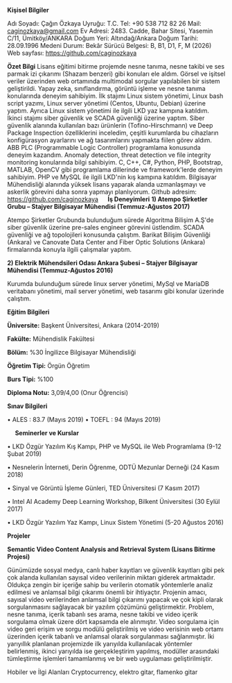 **Kişisel Bilgiler**

Adı Soyadı:          Çağın Özkaya
Uyruğu:	      T.C.
Tel:		      +90 538 712 82 26
Mail:		      caginozkaya@gmail.com
Ev Adresi:	      2483. Cadde, Bahar Sitesi, Yasemin C/11, Ümitköy/ANKARA
Doğum Yeri:	      Altındağ/Ankara
Doğum Tarihi:    28.09.1996
Medeni Durum:  Bekâr
Sürücü Belgesi:   B, B1, D1, F, M (2026)
Web sayfası: 	      https://github.com/caginozkaya


**Özet Bilgi**
  Lisans eğitimi bitirme projemde nesne tanıma, nesne takibi ve ses parmak izi çıkarımı (Shazam benzeri) gibi konuları ele aldım. Görsel ve işitsel veriler üzerinden web ortamında multimodal sorgular yapılabilen bir sistem geliştirildi. Yapay zeka, sınıflandırma, görüntü işleme ve nesne tanıma konularında deneyim sahibiyim.
  İlk stajımı Linux sistem yönetimi, Linux bash script yazımı, Linux server yönetimi (Centos, Ubuntu, Debian) üzerine yaptım. Ayrıca Linux sistem yönetimi ile ilgili LKD yaz kampına katıldım. 
  İkinci stajımı siber güvenlik ve SCADA güvenliği üzerine yaptım. Siber güvenlik alanında kullanılan bazı ürünlerin (Tofino-Hirschmann) ve Deep Package Inspection özelliklerini inceledim, çeşitli kurumlarda bu cihazların konfigürasyon ayarlarını ve ağ tasarımlarını yapmakta fiilen görev aldım. ABB PLC (Programmable Logic Controller) programlama konusunda deneyim kazandım. Anomaly detection, threat detection ve file integrity monitoring konularında bilgi sahibiyim. 
  C, C++, C#, Python, PHP, Bootstrap, MATLAB, OpenCV gibi programlama dillerinde ve framework'lerde deneyim sahibiyim.
PHP ve MySQL ile ilgili LKD'nin kış kampına katıldım.
  Bilgisayar Mühendisliği alanında yüksek lisans yaparak alanda uzmanlaşmayı ve askerlik görevini daha sonra yapmayı planlıyorum.
Github adresim: https://github.com/caginozkaya
 
**İş Deneyimleri**
**1) Atempo Şirketler Grubu – Stajyer Bilgisayar Mühendisi (Temmuz-Ağustos 2017)**

  Atempo Şirketler Grubunda bulunduğum sürede Algoritma Bilişim A.Ş'de siber güvenlik üzerine pre-sales engineer görevini üstlendim.  SCADA güvenliği ve ağ topolojileri konusunda çalıştım. Barikat Bilişim Güvenliği (Ankara) ve Canovate Data Center and Fiber Optic Solutions (Ankara) firmalarında konuyla ilgili çalışmalar yaptım.

**2) Elektrik Mühendsileri Odası Ankara Şubesi – Stajyer Bilgisayar Mühendisi (Temmuz-Ağustos 2016)**

  Kurumda bulunduğum sürede linux server yönetimi, MySql ve MariaDB veritabanı yönetimi, mail server yönetimi, web tasarımı gibi konular üzerinde çalıştım.

**Eğitim Bilgileri**

**Üniversite:**
Başkent Üniversitesi, Ankara (2014-2019)

**Fakülte:**
Mühendislik Fakültesi

**Bölüm:**
%30 İngilizce Bilgisayar Mühendisliği

**Öğretim Tipi:**
Örgün Öğretim

**Burs Tipi:**
%100

**Diploma Notu:**
3,09/4,00 (Onur Öğrencisi) 

**Sınav Bilgileri**

•	ALES : 83.7 (Mayıs 2019)
•	TOEFL : 94 (Mayıs 2019)


 
**Seminerler ve Kurslar**

•	LKD Özgür Yazılım Kış Kampı, PHP ve MySQL ile Web Programlama (9-12 Şubat 2019)

•	Nesnelerin İnterneti, Derin Öğrenme, ODTÜ Mezunlar Derneği (24 Kasım 2018)

•	Sinyal ve Görüntü İşleme Günleri, TED Üniversitesi (7 Kasım 2017)

•	Intel AI Academy Deep Learning Workshop, Bilkent Üniversitesi (30 Eylül 2017)

•	LKD Özgür Yazılım Yaz Kampı, Linux Sistem Yönetimi (5-20 Ağustos 2016)


**Projeler**

**Semantic Video Content Analysis and Retrieval System (Lisans Bitirme Projesi)**

  Günümüzde sosyal medya, canlı haber kayıtları ve güvenlik kayıtları gibi pek çok alanda kullanılan sayısal video verilerinin miktarı giderek artmaktadır. Oldukça zengin bir içeriğe sahip bu verilerin otomatik yöntemlerle analiz edilmesi ve anlamsal bilgi çıkarımı önemli bir ihtiyaçtır. Projenin amacı, sayısal video verilerinden anlamsal bilgi çıkarımı yapacak ve çok kipli olarak sorgulanmasını sağlayacak bir yazılım çözümünü geliştirmektir. Problem, nesne tanıma, içerik tabanlı ses arama, nesne takibi ve video içerik sorgulama olmak üzere dört kapsamda ele alınmıştır. Video sorgulama için video geri erişim ve sorgu modülü geliştirilmiş ve video verisinin web ortamı üzerinden içerik tabanlı ve anlamsal olarak sorgulanması sağlanmıştır. İki yarıyıllık planlanan projemizde ilk yarıyılda kullanılacak yöntemler belirlenmiş, ikinci yarıyılda ise gerçekleştirim yapılmış, modüller arasındaki tümleştirme işlemleri tamamlanmış ve bir web uygulaması geliştirilmiştir.

Hobiler ve İlgi Alanları
Cryptocurrency, elektro gitar, flamenko gitar

